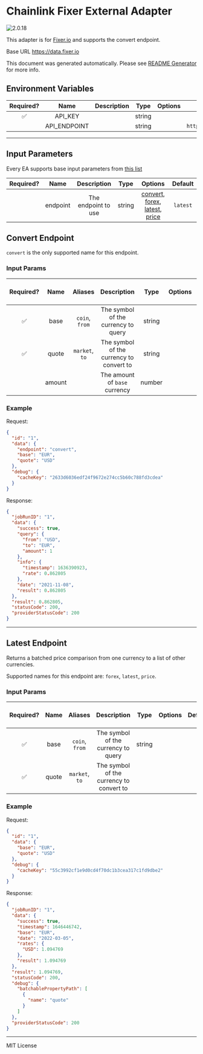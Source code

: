 # Chainlink Fixer External Adapter

![2.0.18](https://img.shields.io/github/package-json/v/smartcontractkit/external-adapters-js?filename=packages/sources/fixer/package.json)

This adapter is for [Fixer.io](https://fixer.io/) and supports the convert endpoint.

Base URL https://data.fixer.io

This document was generated automatically. Please see [README Generator](../../scripts#readme-generator) for more info.

## Environment Variables

| Required? |     Name     | Description |  Type  | Options |         Default         |
| :-------: | :----------: | :---------: | :----: | :-----: | :---------------------: |
|    ✅     |   API_KEY    |             | string |         |                         |
|           | API_ENDPOINT |             | string |         | `https://data.fixer.io` |

---

## Input Parameters

Every EA supports base input parameters from [this list](../../core/bootstrap#base-input-parameters)

| Required? |   Name   |     Description     |  Type  |                                                    Options                                                     | Default  |
| :-------: | :------: | :-----------------: | :----: | :------------------------------------------------------------------------------------------------------------: | :------: |
|           | endpoint | The endpoint to use | string | [convert](#convert-endpoint), [forex](#latest-endpoint), [latest](#latest-endpoint), [price](#latest-endpoint) | `latest` |

## Convert Endpoint

`convert` is the only supported name for this endpoint.

### Input Params

| Required? |  Name  |    Aliases     |               Description                |  Type  | Options | Default | Depends On | Not Valid With |
| :-------: | :----: | :------------: | :--------------------------------------: | :----: | :-----: | :-----: | :--------: | :------------: |
|    ✅     |  base  | `coin`, `from` |   The symbol of the currency to query    | string |         |         |            |                |
|    ✅     | quote  | `market`, `to` | The symbol of the currency to convert to | string |         |         |            |                |
|           | amount |                |      The amount of `base` currency       | number |         |   `1`   |            |                |

### Example

Request:

```json
{
  "id": "1",
  "data": {
    "endpoint": "convert",
    "base": "EUR",
    "quote": "USD"
  },
  "debug": {
    "cacheKey": "2633d6036edf24f9672e274cc5b60c788fd3cdea"
  }
}
```

Response:

```json
{
  "jobRunID": "1",
  "data": {
    "success": true,
    "query": {
      "from": "USD",
      "to": "EUR",
      "amount": 1
    },
    "info": {
      "timestamp": 1636390923,
      "rate": 0.862805
    },
    "date": "2021-11-08",
    "result": 0.862805
  },
  "result": 0.862805,
  "statusCode": 200,
  "providerStatusCode": 200
}
```

---

## Latest Endpoint

Returns a batched price comparison from one currency to a list of other currencies.

Supported names for this endpoint are: `forex`, `latest`, `price`.

### Input Params

| Required? | Name  |    Aliases     |               Description                |  Type  | Options | Default | Depends On | Not Valid With |
| :-------: | :---: | :------------: | :--------------------------------------: | :----: | :-----: | :-----: | :--------: | :------------: |
|    ✅     | base  | `coin`, `from` |   The symbol of the currency to query    | string |         |         |            |                |
|    ✅     | quote | `market`, `to` | The symbol of the currency to convert to |        |         |         |            |                |

### Example

Request:

```json
{
  "id": "1",
  "data": {
    "base": "EUR",
    "quote": "USD"
  },
  "debug": {
    "cacheKey": "55c3992cf1e9d0cd4f70dc1b3cea317c1fd9dbe2"
  }
}
```

Response:

```json
{
  "jobRunID": "1",
  "data": {
    "success": true,
    "timestamp": 1646446742,
    "base": "EUR",
    "date": "2022-03-05",
    "rates": {
      "USD": 1.094769
    },
    "result": 1.094769
  },
  "result": 1.094769,
  "statusCode": 200,
  "debug": {
    "batchablePropertyPath": [
      {
        "name": "quote"
      }
    ]
  },
  "providerStatusCode": 200
}
```

---

MIT License
